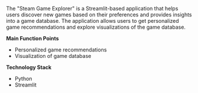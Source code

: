 The "Steam Game Explorer" is a Streamlit-based application that helps users discover new games based on their preferences and provides insights into a game database. The application allows users to get personalized game recommendations and explore visualizations of the game database.

**Main Function Points**
- Personalized game recommendations
- Visualization of game database
  
**Technology Stack**
- Python
- Streamlit
